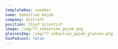 ```yaml
---
templateKey: speaker
name: Sebastian Gajek
company: ditCraft
position: Chief Scientist
image: /img/77_sebastian_gajek.png
glassesImg: /img/77_sebastian_gajek_glasses.png
hasPodcast: false
---
```


